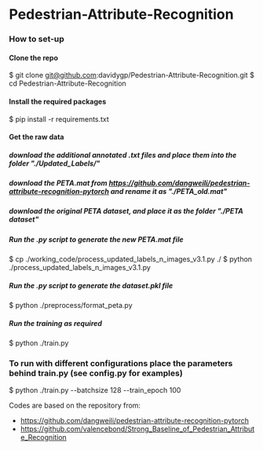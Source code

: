 # Pedestrian-Attribute-Recognition

### How to set-up
#### Clone the repo
$ git clone git@github.com:davidygp/Pedestrian-Attribute-Recognition.git
$ cd Pedestrian-Attribute-Recognition

#### Install the required packages
$ pip install -r requirements.txt

#### Get the raw data
##### download the additional annotated .txt files and place them into the folder "./Updated_Labels/"
##### download the PETA.mat from https://github.com/dangweili/pedestrian-attribute-recognition-pytorch and rename it as "./PETA_old.mat"
##### download the original PETA dataset, and place it as the folder "./PETA dataset" 
##### Run the .py script to generate the new PETA.mat file
$ cp ./working_code/process_updated_labels_n_images_v3.1.py ./
$ python ./process_updated_labels_n_images_v3.1.py
##### Run the .py script to generate the dataset.pkl file
$ python ./preprocess/format_peta.py
##### Run the training as required
$ python ./train.py

### To run with different configurations place the parameters behind train.py (see config.py for examples)
$ python ./train.py --batchsize 128 --train_epoch 100


Codes are based on the repository from:
- https://github.com/dangweili/pedestrian-attribute-recognition-pytorch
- https://github.com/valencebond/Strong_Baseline_of_Pedestrian_Attribute_Recognition


